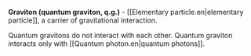 **Graviton (quantum graviton, q.g.)** - [[Elementary particle.en|elementary particle]], a carrier of gravitational interaction.

Quantum gravitons do not interact with each other. Quantum graviton interacts only with [[Quantum photon.en|quantum photons]].